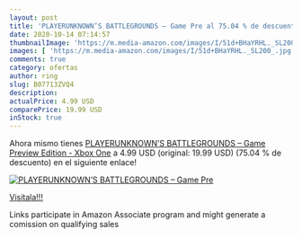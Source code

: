 ```yaml
---
layout: post
title: 'PLAYERUNKNOWN’S BATTLEGROUNDS – Game Pre al 75.04 % de descuento'
date: 2020-10-14 07:14:57
thumbnailImage: 'https://m.media-amazon.com/images/I/51d+BHaYRHL._SL200_.jpg'
images: [ 'https://m.media-amazon.com/images/I/51d+BHaYRHL._SL200_.jpg' ]
comments: true
category: ofertas
author: ring
slug: B07713ZVQ4
description:
actualPrice: 4.99 USD
comparePrice: 19.99 USD
inStock: true
---
```


Ahora mismo tienes [PLAYERUNKNOWN’S BATTLEGROUNDS – Game Preview Edition - Xbox One](https://www.amazon.com/dp/B07713ZVQ4/?tag=tolees-20) a 4.99 USD (original: 19.99 USD) (75.04 %  de descuento) en el siguiente enlace!

[![PLAYERUNKNOWN’S BATTLEGROUNDS – Game Pre](https://m.media-amazon.com/images/I/51d+BHaYRHL._SL200_.jpg)](https://www.amazon.com/dp/B07713ZVQ4/?tag=tolees-20)

[Visítala!!!](https://www.amazon.com/dp/B07713ZVQ4/?tag=tolees-20)

Links participate in Amazon Associate program and might generate a comission on qualifying sales
